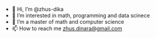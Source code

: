 - 👋 Hi, I’m @zhus-dika
- 👀 I’m interested in math, programming and data scinece
- 🌱 I’m a master of math and computer science
- 📫 How to reach me zhus.dinara@gmail.com

<!---
zhus-dika/zhus-dika is a ✨ special ✨ repository because its `README.md` (this file) appears on your GitHub profile.
You can click the Preview link to take a look at your changes.
--->
